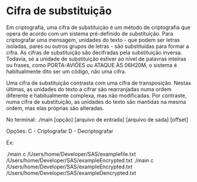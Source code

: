 # Cifra de substituição

Em criptografia, uma cifra de substituição é um método de criptografia que opera de acordo com um sistema pré-definido de substituição. Para criptografar uma mensagem, unidades do texto - que podem ser letras isoladas, pares ou outros grupos de letras - são substituídas para formar a cifra. As cifras de substituição são decifradas pela substituição inversa. Todavia, se a unidade de substituição estiver ao nível de palavras inteiras ou frases, como PORTA-AVIÕES ou ATAQUE ÀS 06H20M, o sistema é habitualmente dito ser um código, não uma cifra.

Uma cifra de substituição contrasta com uma cifra de transposição. Nestas últimas, as unidades do texto a cifrar são rearranjadas numa ordem diferente e habitualmente complexa, mas não modificadas. Por contraste, numa cifra de substituição, as unidades do texto são mantidas na mesma ordem, mas elas próprias são alteradas.

No terminal: ./main [opção] [arquivo de entrada] [arquivo de sada] [offset]

Opções: C - Criptografar D - Decriptografar

Ex:

./main c /Users/home/Developer/SAS/examplefile.txt /Users/home/Developer/SAS/exampleEncrypted.txt
./main c /Users/home/Developer/SAS/exampleEncrypted.txt /Users/home/Developer/SAS/exampleDencrypted.txt

